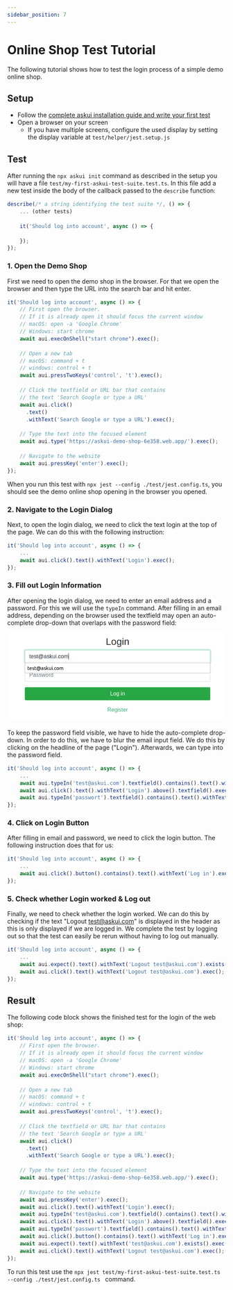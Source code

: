 ```yaml
---
sidebar_position: 7
---
```


# Online Shop Test Tutorial

The following tutorial shows how to test the login process of a simple demo online shop.

## Setup

* Follow the <a href="../Getting%20Started/getting-started" target="_blank">complete askui installation guide and write your first test</a>
* Open a browser on your screen
  * If you have multiple screens, configure the used display by setting the display variable at `test/helper/jest.setup.js`

## Test

After running the `npx askui init` command as described in the setup you will have a file `test/my-first-askui-test-suite.test.ts`. In this file add a new test inside the body of the callback passed to the `describe` function:

```ts
describe(/* a string identifying the test suite */, () => {
    ... (other tests)

    it('Should log into account', async () => {

    });
});
```

### 1. Open the Demo Shop

First we need to open the demo shop in the browser.
For that we open the browser and then type the URL into the search bar and hit enter.

```ts
it('Should log into account', async () => {
    // First open the browser.
    // If it is already open it should focus the current window
    // macOS: open -a 'Google Chrome'
    // Windows: start chrome
    await aui.execOnShell("start chrome").exec();

    // Open a new tab
    // macOS: command + t
    // windows: control + t
    await aui.pressTwoKeys('control', 't').exec();

    // Click the textfield or URL bar that contains
    // the text 'Search Google or type a URL'
    await aui.click()
      .text()
      .withText('Search Google or type a URL').exec();

    // Type the text into the focused element
    await aui.type('https://askui-demo-shop-6e358.web.app/').exec();

    // Navigate to the website
    await aui.pressKey('enter').exec();
});
```

When you run this test with `npx jest --config ./test/jest.config.ts`, you should see the demo online shop opening in the browser you opened.

### 2. Navigate to the Login Dialog

Next, to open the login dialog, we need to click the text login at the top of the page. We can do this with the following instruction:

```ts
it('Should log into account', async () => {
    ...
    await aui.click().text().withText('Login').exec();
});
```

### 3. Fill out Login Information

After opening the login dialog, we need to enter an email address and a password. For this we will use the `typeIn` command. After filling in an email address, depending on the browser used the textfield may open an auto-complete drop-down that overlaps with the password field:

![Overlap](./images/login_overlap.png)

To keep the password field visible, we have to hide the auto-complete drop-down. In order to do this, we have to blur the email input field. We do this by clicking on the headline of the page ("Login"). Afterwards, we can type into the password field.

```ts
it('Should log into account', async () => {
    ...
    await aui.typeIn('test@askui.com').textfield().contains().text().withText('Email Address').exec();
    await aui.click().text().withText('Login').above().textfield().exec();
    await aui.typeIn('passwort').textfield().contains().text().withText('Password').exec();
});
```

### 4. Click on Login Button

After filling in email and password, we need to click the login button. The following instruction does that for us:

```ts
it('Should log into account', async () => {
    ...
    await aui.click().button().contains().text().withText('Log in').exec();
});
```

### 5. Check whether Login worked & Log out

Finally, we need to check whether the login worked. We can do this by checking if the text "Logout test@askui.com" is displayed in the header as this is only displayed if we are logged in. We complete the test by logging out so that the test can easily be rerun without having to log out manually.

```ts
it('Should log into account', async () => {
    ...
    await aui.expect().text().withText('Logout test@askui.com').exists().exec();
    await aui.click().text().withText('Logout test@askui.com').exec();
});
```

## Result

The following code block shows the finished test for the login of the web shop:

```ts
it('Should log into account', async () => {
    // First open the browser.
    // If it is already open it should focus the current window
    // macOS: open -a 'Google Chrome'
    // Windows: start chrome
    await aui.execOnShell("start chrome").exec();

    // Open a new tab
    // macOS: command + t
    // windows: control + t
    await aui.pressTwoKeys('control', 't').exec();

    // Click the textfield or URL bar that contains
    // the text 'Search Google or type a URL'
    await aui.click()
      .text()
      .withText('Search Google or type a URL').exec();

    // Type the text into the focused element
    await aui.type('https://askui-demo-shop-6e358.web.app/').exec();

    // Navigate to the website
    await aui.pressKey('enter').exec();
    await aui.click().text().withText('Login').exec();
    await aui.typeIn('test@askui.com').textfield().contains().text().withText('Email Address').exec();
    await aui.click().text().withText('Login').above().textfield().exec();
    await aui.typeIn('passwort').textfield().contains().text().withText('Password').exec();
    await aui.click().button().contains().text().withText('Log in').exec();
    await aui.expect().text().withText('test@askui.com').exists().exec();
    await aui.click().text().withText('Logout test@askui.com').exec();
});
```

To run this test use the `npx jest test/my-first-askui-test-suite.test.ts --config ./test/jest.config.ts ` command.
